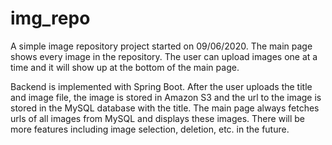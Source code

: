 # img_repo

A simple image repository project started on 09/06/2020. The main page shows every image in the repository. The user can upload images one at a time and it will show up at the bottom of the main page. 

Backend is implemented with Spring Boot. After the user uploads the title and image file, the image is stored in Amazon S3 and the url to the image is stored in the MySQL database with the title. The main page always fetches urls of all images from MySQL and displays these images. There will be more features including image selection, deletion, etc. in the future.
